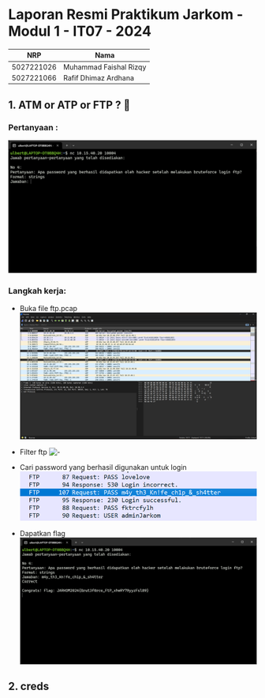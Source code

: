 # Laporan Resmi Praktikum Jarkom - Modul 1 - IT07 - 2024

| NRP | Nama |
|-----|------|
| 5027221026 | Muhammad Faishal Rizqy |
| 5027221066 | Rafif Dhimaz Ardhana |

## 1. ATM or ATP or FTP ? 🤔
### Pertanyaan : 
![-](https://github.com/ishal24/Jarkom-Modul-1-IT13-2024/blob/main/img/ftp_0.png)

### Langkah kerja:

- Buka file ftp.pcap
![-](https://github.com/ishal24/Jarkom-Modul-1-IT13-2024/blob/main/img/ftp_1.png)

- Filter ftp
![-](https://github.com/ishal24/Jarkom-Modul-1-IT13-2024/blob/main/img/ftp_2png)

- Cari password yang berhasil digunakan untuk login
![-](https://github.com/ishal24/Jarkom-Modul-1-IT13-2024/blob/main/img/ftp_3.png)

- Dapatkan flag
![-](https://github.com/ishal24/Jarkom-Modul-1-IT13-2024/blob/main/img/ftp_4.png)


## 2. creds


